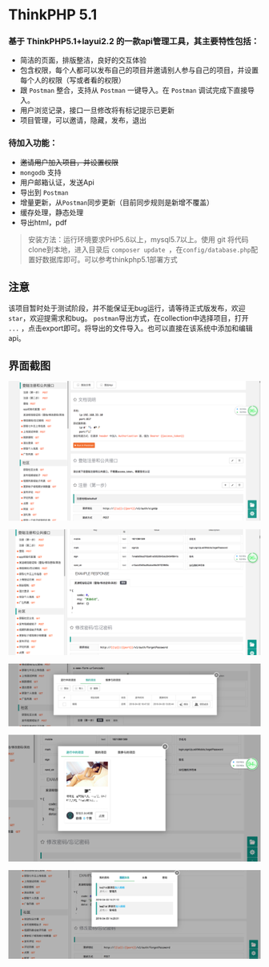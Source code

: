 ThinkPHP 5.1
===============

### 基于 ThinkPHP5.1+layui2.2 的一款api管理工具，其主要特性包括：

 + 简洁的页面，排版整洁，良好的交互体验
 + 包含权限，每个人都可以发布自己的项目并邀请别人参与自己的项目，并设置每个人的权限（写或者看的权限）
 + 跟 `Postman` 整合，支持从 `Postman` 一键导入。在 `Postman` 调试完成下直接导入。
 + 用户浏览记录，接口一旦修改将有标记提示已更新
 + 项目管理，可以邀请，隐藏，发布，退出


### 待加入功能：

 + ~~邀请用户加入项目，并设置权限~~
 + `mongodb` 支持
 + 用户邮箱认证，发送Api
 + 导出到 `Postman`
 + 增量更新，从`Postman`同步更新（目前同步规则是新增不覆盖）
 + 缓存处理，静态处理
 + 导出html，pdf


> 安装方法：运行环境要求PHP5.6以上，mysql5.7以上。使用 git 将代码clone到本地，进入目录后 `composer update `，在`config/database.php`配置好数据库即可。可以参考thinkphp5.1部署方式


## 注意

该项目暂时处于测试阶段，并不能保证无bug运行，请等待正式版发布，欢迎`star`，欢迎提需求和bug。
`postman`导出方式，在collection中选择项目，打开 `...` ，点击export即可。将导出的文件导入。也可以直接在该系统中添加和编辑api。 

## 界面截图
![1](/public/1.png "1")

![2](/public/2.png "2")

![3](/public/3.png "3")

![4](/public/4.png "4")

![5](/public/5.png "5")
